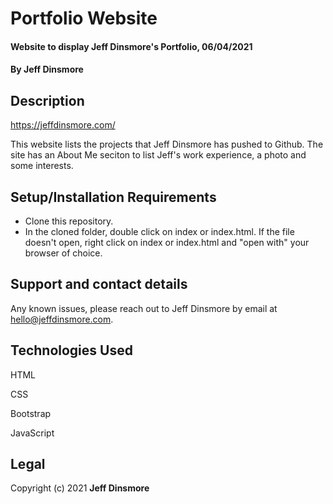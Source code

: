 # Portfolio Website

#### Website to display Jeff Dinsmore's Portfolio, 06/04/2021

#### By Jeff Dinsmore

## Description

https://jeffdinsmore.com/

This website lists the projects that Jeff Dinsmore has pushed to Github. The site has an About Me seciton to list Jeff's work experience, a photo and some interests.

## Setup/Installation Requirements

* Clone this repository.
* In the cloned folder, double click on index or index.html. If the file doesn't open, right click on index or index.html and "open with" your browser of choice.
 
## Support and contact details

Any known issues, please reach out to Jeff Dinsmore by email at hello@jeffdinsmore.com.

## Technologies Used

HTML

CSS

Bootstrap

JavaScript

## Legal

Copyright (c) 2021 **Jeff Dinsmore**